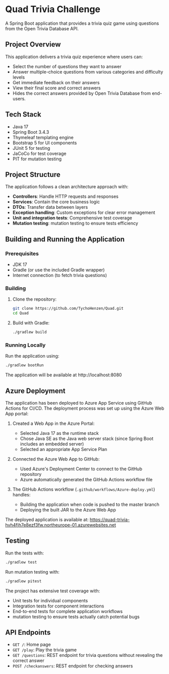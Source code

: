 # Quad Trivia Challenge

A Spring Boot application that provides a trivia quiz game using questions from the Open Trivia Database API.

## Project Overview

This application delivers a trivia quiz experience where users can:

- Select the number of questions they want to answer
- Answer multiple-choice questions from various categories and difficulty levels
- Get immediate feedback on their answers
- View their final score and correct answers
- Hides the correct answers provided by Open Trivia Database from end-users.

## Tech Stack

- Java 17
- Spring Boot 3.4.3
- Thymeleaf templating engine
- Bootstrap 5 for UI components
- JUnit 5 for testing
- JaCoCo for test coverage
- PIT for mutation testing

## Project Structure

The application follows a clean architecture approach with:

- **Controllers**: Handle HTTP requests and responses
- **Services**: Contain the core business logic
- **DTOs**: Transfer data between layers
- **Exception handling**: Custom exceptions for clear error management
- **Unit and integration tests**: Comprehensive test coverage
- **Mutation testing**: mutation testing to ensure tests efficiency

## Building and Running the Application

### Prerequisites

- JDK 17
- Gradle (or use the included Gradle wrapper)
- Internet connection (to fetch trivia questions)

### Building

1. Clone the repository:
   ```bash
   git clone https://github.com/TychoHenzen/Quad.git
   cd Quad
   ```

2. Build with Gradle:
   ```bash
   ./gradlew build
   ```

### Running Locally

Run the application using:

```bash
./gradlew bootRun
```

The application will be available at http://localhost:8080

## Azure Deployment

The application has been deployed to Azure App Service using GitHub Actions for CI/CD.
The deployment process was set up using the Azure Web App portal:

1. Created a Web App in the Azure Portal:
    - Selected Java 17 as the runtime stack
    - Chose Java SE as the Java web server stack (since Spring Boot includes an embedded server)
    - Selected an appropriate App Service Plan

2. Connected the Azure Web App to GitHub:
    - Used Azure's Deployment Center to connect to the GitHub repository
    - Azure automatically generated the GitHub Actions workflow file

3. The GitHub Actions workflow (`.github/workflows/Azure-deploy.yml`) handles:
    - Building the application when code is pushed to the master branch
    - Deploying the built JAR to the Azure Web App

The deployed application is available at: https://quad-trivia-hvh4fjh7e8ezf3fw.northeurope-01.azurewebsites.net

## Testing

Run the tests with:

```bash
./gradlew test
```

Run mutation testing with:

```bash
./gradlew pitest
```

The project has extensive test coverage with:

- Unit tests for individual components
- Integration tests for component interactions
- End-to-end tests for complete application workflows
- mutation testing to ensure tests actually catch potential bugs

## API Endpoints

- `GET /`: Home page
- `GET /play`: Play the trivia game
- `GET /questions`: REST endpoint for trivia questions without revealing the correct answer
- `POST /checkanswers`: REST endpoint for checking answers